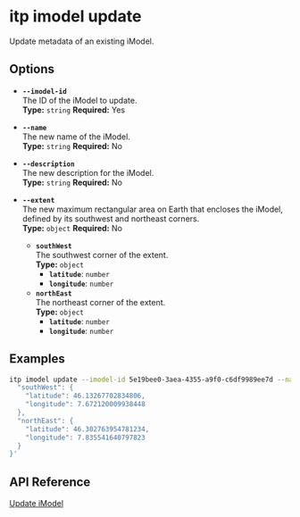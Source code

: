 # itp imodel update

Update metadata of an existing iModel.

## Options

- **`--imodel-id`**  
  The ID of the iModel to update.  
  **Type:** `string` **Required:** Yes

- **`--name`**  
  The new name of the iModel.  
  **Type:** `string` **Required:** No

- **`--description`**  
  The new description for the iModel.  
  **Type:** `string` **Required:** No

- **`--extent`**  
  The new maximum rectangular area on Earth that encloses the iModel, defined by its southwest and northeast corners.  
  **Type:** `object` **Required:** No  
  - **`southWest`**  
    The southwest corner of the extent.  
    **Type:** `object`  
    - **`latitude`**: `number`  
    - **`longitude`**: `number`  
  - **`northEast`**  
    The northeast corner of the extent.  
    **Type:** `object`  
    - **`latitude`**: `number`  
    - **`longitude`**: `number`

## Examples

```bash
itp imodel update --imodel-id 5e19bee0-3aea-4355-a9f0-c6df9989ee7d --name "Updated Sun City Renewable-energy Plant" --description "Updated overall model of wind and solar farms in Sun City" --extent '{
  "southWest": {
    "latitude": 46.13267702834806,
    "longitude": 7.672120009938448
  },
  "northEast": {
    "latitude": 46.302763954781234,
    "longitude": 7.835541640797823
  }
}'
```

## API Reference

[Update iModel](https://developer.bentley.com/apis/imodels-v2/operations/update-imodel/)
